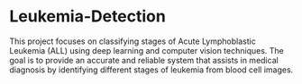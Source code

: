 # Leukemia-Detection
This project focuses on classifying stages of Acute Lymphoblastic Leukemia (ALL) using deep learning and computer vision techniques. The goal is to provide an accurate and reliable system that assists in medical diagnosis by identifying different stages of leukemia from blood cell images.
